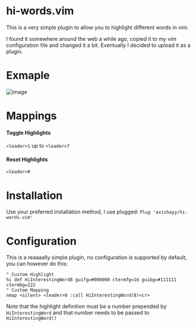 # hi-words.vim
This is a very simple plugin to allow you to highlight different words in vim.

I found it somewhere around the web a while ago, copied it to my vim configuration file and changed it a bit. Eventually I decided to upload it as a plugin.

# Exmaple
![image](https://user-images.githubusercontent.com/5567310/134043021-1819e623-927e-4dc1-8656-d2c163c4502f.png)

# Mappings

#### Toggle Highlights
`<leader>1` up to `<leader>7`

#### Reset Highlights
`<leader>0`

# Installation
Use your preferred installation method, I use plugged:
`Plug 'avishayy/hi-words.vim'`

# Configuration
This is a reaaaally simple plugin, no configuration is supported by default, you can however do this:
```
" Custom Highlight
hi def HiInterestingWord8 guifg=#000000 ctermfg=16 guibg=#111111 ctermbg=222
" Custom Mapping
nmap <silent> <leader>8 :call HiInterestingWord(8)<cr>
```

Note that the highlight definition must be a number prepended by `HiInterestingWord` and that number needs to be passed to `HiInterestingWord()`

